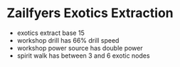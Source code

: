 # Zailfyers Exotics Extraction
* exotics extract base 15
* workshop drill has 66% drill speed
* workshop power source has double power
* spirit walk has between 3 and 6 exotic nodes
